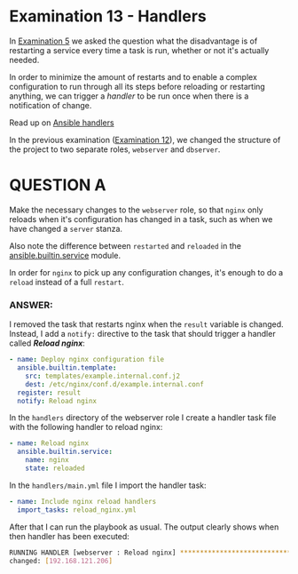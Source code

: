 # Examination 13 - Handlers

In [Examination 5](../05/) we asked the question what the disadvantage is of restarting
a service every time a task is run, whether or not it's actually needed.

In order to minimize the amount of restarts and to enable a complex configuration to run
through all its steps before reloading or restarting anything, we can trigger a _handler_
to be run once when there is a notification of change.

Read up on [Ansible handlers](https://docs.ansible.com/ansible/latest/playbook_guide/playbooks_handlers.html)

In the previous examination ([Examination 12](../12/)), we changed the structure of the project to two separate
roles, `webserver` and `dbserver`.

# QUESTION A

Make the necessary changes to the `webserver` role, so that `nginx` only reloads when it's configuration
has changed in a task, such as when we have changed a `server` stanza.

Also note the difference between `restarted` and `reloaded` in the [ansible.builtin.service](https://docs.ansible.com/ansible/latest/collections/ansible/builtin/service_module.html) module.

In order for `nginx` to pick up any configuration changes, it's enough to do a `reload` instead of
a full `restart`.



### ANSWER:

I removed the task that restarts nginx when the `result` variable is changed. Instead, I add a `notify:` directive to the task that should trigger a handler called ***Reload nginx***:
```yaml
- name: Deploy nginx configuration file
  ansible.builtin.template:
    src: templates/example.internal.conf.j2
    dest: /etc/nginx/conf.d/example.internal.conf
  register: result
  notify: Reload nginx
```
In the `handlers` directory of the webserver role I create a handler task file with the following handler to reload nginx:
```yaml
- name: Reload nginx
  ansible.builtin.service:
    name: nginx
    state: reloaded
```

In the `handlers/main.yml` file I import the handler task:
```yaml
- name: Include nginx reload handlers
  import_tasks: reload_nginx.yml
```

After that I can run the playbook as usual. The output clearly shows when then handler has been executed:
```bash
RUNNING HANDLER [webserver : Reload nginx] ***********************************************************************
changed: [192.168.121.206]
```